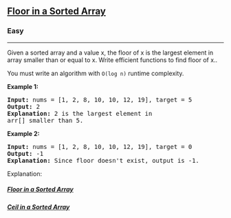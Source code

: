 <h2><a href="https://www.geeksforgeeks.org/floor-in-a-sorted-array/">Floor in a Sorted Array</a></h2><h3>Easy</h3><hr><div><p>Given a sorted array and a value x, the floor of x is the largest element in array smaller than or equal to x. Write efficient functions to find floor of x.</code>.</p>

<p>You must write an algorithm with <code>O(log n)</code> runtime complexity.</p>

<p><strong>Example 1:</strong></p>

<pre><strong>Input:</strong> nums = [1, 2, 8, 10, 10, 12, 19], target = 5
<strong>Output:</strong> 2
<strong>Explanation:</strong> 2 is the largest element in 
arr[] smaller than 5.
</pre>

<p><strong>Example 2:</strong></p>

<pre><strong>Input:</strong> nums = [1, 2, 8, 10, 10, 12, 19], target = 0
<strong>Output:</strong> -1
<strong>Explanation:</strong> Since floor doesn't exist, output is -1.
</pre>

Explanation:
<h5><a href="https://www.youtube.com/watch?v=5cx0xerA8XY">Floor in a Sorted Array</a></h5>
<h5><a href="https://www.youtube.com/watch?v=uiz0IxPCUeU">Ceil in a Sorted Array</a></h5>



